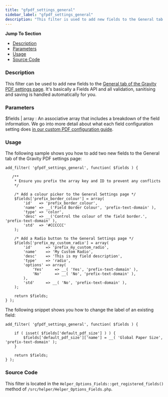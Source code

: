 ```yaml
---
title: "gfpdf_settings_general"
sidebar_label: "gfpdf_settings_general"
description: "This filter is used to add new fields to the General tab of the Gravity PDF settings. It handles validation, sanitising and saving automatically."
---
```


**Jump To Section**

* [Description](#description)
* [Parameters](#parameters)
* [Usage](#usage)
* [Source Code](#source-code)

### Description

This filter can be used to add new fields to the [General tab of the Gravity PDF settings page](user-global-settings.md#general). It's basically a Fields API and all validation, sanitising and saving is handled automatically for you.

### Parameters

$fields | array
:    An associative array that includes a breakdown of the field information. We go into more detail about what each field configuration setting does [in our custom PDF configuration guide](developer-template-configuration-and-image.md#custom-fields).

### Usage

The following sample shows you how to add two new fields to the General tab of the Gravity PDF settings page:

```
add_filter( 'gfpdf_settings_general', function( $fields ) {

   /**
    * Ensure you prefix the array key and ID to prevent any conflicts
    */

    /* Add a colour picker to the General Settings page */
    $fields['prefix_border_colour'] = array(
        'id'   => 'prefix_border_colour',
        'name' => __('Field Border Colour', 'prefix-text-domain' ),
        'type' => 'color',
        'desc' => __('Control the colour of the field border.', 'prefix-text-domain' ),
        'std'  => '#CCCCCC'
    );

    /* Add a Radio button to the General Settings page */
    $fields['prefix_my_custom_radio'] = array(
        'id'      => 'prefix_my_custom_radio',
        'name'    => 'My Custom Radio',
        'desc'    => 'This is my field description',
        'type'    => 'radio',
        'options' => array(
            'Yes'     => __( 'Yes', 'prefix-text-domain' ),
            'No'      => __( 'No', 'prefix-text-domain' ),
        ),
        'std'     => __( 'No', 'prefix-text-domain' ),
    );

	return $fields;
} );

```

The following snippet shows you how to change the label of an existing field:

```
add_filter( 'gfpdf_settings_general', function( $fields ) {

	if ( isset( $fields['default_pdf_size'] ) ) {
		$fields['default_pdf_size']['name'] = __( 'Global Paper Size', 'prefix-text-domain' );
	}

	return $fields;
} );
```

### Source Code

This filter is located in the `Helper_Options_Fields::get_registered_fields()` method of `/src/helper/Helper_Options_Fields.php`.